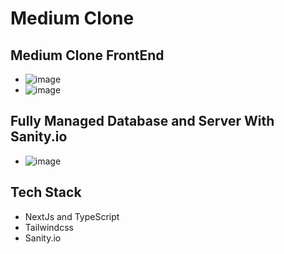 # Medium Clone

## Medium Clone FrontEnd
-  ![image](https://user-images.githubusercontent.com/91791834/176993556-7a1c385c-589a-4fbd-ae59-751aa0fefe52.png)
-  ![image](https://user-images.githubusercontent.com/91791834/176993567-ab808689-a22e-412c-948d-6bb54d18d8eb.png)


## Fully Managed Database and Server With Sanity.io
- ![image](https://user-images.githubusercontent.com/91791834/176993606-9019e97e-3508-4af8-81f1-75b987cd00c7.png)

## Tech Stack
- NextJs and TypeScript
- Tailwindcss
- Sanity.io
